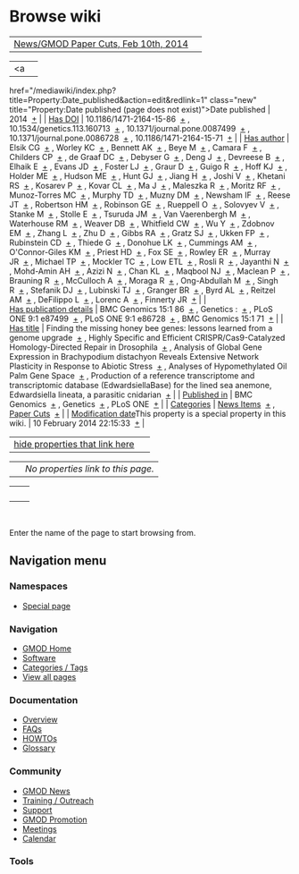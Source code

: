 



<span id="top"></span>




# <span dir="auto">Browse wiki</span>






|  |  |
|----|----|
| [News/GMOD Paper Cuts, Feb 10th, 2014](/wiki/News/GMOD_Paper_Cuts,_Feb_10th,_2014 "News/GMOD Paper Cuts, Feb 10th, 2014") |  |

|  |  |
|----|----|
| <a
href="/mediawiki/index.php?title=Property:Date_published&amp;action=edit&amp;redlink=1"
class="new"
title="Property:Date published (page does not exist)">Date published</a> | <span class="smwb-value">2014  <span class="smwsearch">[+](/wiki/Special%253ASearchByProperty/Date-20published/2014 "Special%253ASearchByProperty/Date-20published/2014")</span></span> |
| <a
href="/mediawiki/index.php?title=Property:Has_DOI&amp;action=edit&amp;redlink=1"
class="new" title="Property:Has DOI (page does not exist)">Has DOI</a> | <span class="smwb-value">10.1186/1471-2164-15-86  <span class="smwsearch">[+](/wiki/Special%253ASearchByProperty/Has-20DOI/10.1186-2F1471-2D2164-2D15-2D86 "Special%253ASearchByProperty/Has-20DOI/10.1186-2F1471-2D2164-2D15-2D86")</span></span> , <span class="smwb-value">10.1534/genetics.113.160713  <span class="smwsearch">[+](/wiki/Special%253ASearchByProperty/Has-20DOI/10.1534-2Fgenetics.113.160713 "Special%253ASearchByProperty/Has-20DOI/10.1534-2Fgenetics.113.160713")</span></span> , <span class="smwb-value">10.1371/journal.pone.0087499  <span class="smwsearch">[+](/wiki/Special%253ASearchByProperty/Has-20DOI/10.1371-2Fjournal.pone.0087499 "Special%253ASearchByProperty/Has-20DOI/10.1371-2Fjournal.pone.0087499")</span></span> , <span class="smwb-value">10.1371/journal.pone.0086728  <span class="smwsearch">[+](/wiki/Special%253ASearchByProperty/Has-20DOI/10.1371-2Fjournal.pone.0086728 "Special%253ASearchByProperty/Has-20DOI/10.1371-2Fjournal.pone.0086728")</span></span> , <span class="smwb-value">10.1186/1471-2164-15-71  <span class="smwsearch">[+](/wiki/Special%253ASearchByProperty/Has-20DOI/10.1186-2F1471-2D2164-2D15-2D71 "Special%253ASearchByProperty/Has-20DOI/10.1186-2F1471-2D2164-2D15-2D71")</span></span> |
| <a
href="/mediawiki/index.php?title=Property:Has_author&amp;action=edit&amp;redlink=1"
class="new"
title="Property:Has author (page does not exist)">Has author</a> | <span class="smwb-value">Elsik CG  <span class="smwsearch">[+](/wiki/Special%253ASearchByProperty/Has-20author/Elsik-20CG "Special%253ASearchByProperty/Has-20author/Elsik-20CG")</span></span> , <span class="smwb-value">Worley KC  <span class="smwsearch">[+](/wiki/Special%253ASearchByProperty/Has-20author/Worley-20KC "Special%253ASearchByProperty/Has-20author/Worley-20KC")</span></span> , <span class="smwb-value">Bennett AK  <span class="smwsearch">[+](/wiki/Special%253ASearchByProperty/Has-20author/Bennett-20AK "Special%253ASearchByProperty/Has-20author/Bennett-20AK")</span></span> , <span class="smwb-value">Beye M  <span class="smwsearch">[+](/wiki/Special%253ASearchByProperty/Has-20author/Beye-20M "Special%253ASearchByProperty/Has-20author/Beye-20M")</span></span> , <span class="smwb-value">Camara F  <span class="smwsearch">[+](/wiki/Special%253ASearchByProperty/Has-20author/Camara-20F "Special%253ASearchByProperty/Has-20author/Camara-20F")</span></span> , <span class="smwb-value">Childers CP  <span class="smwsearch">[+](/wiki/Special%253ASearchByProperty/Has-20author/Childers-20CP "Special%253ASearchByProperty/Has-20author/Childers-20CP")</span></span> , <span class="smwb-value">de Graaf DC  <span class="smwsearch">[+](/wiki/Special%253ASearchByProperty/Has-20author/de-20Graaf-20DC "Special%253ASearchByProperty/Has-20author/de-20Graaf-20DC")</span></span> , <span class="smwb-value">Debyser G  <span class="smwsearch">[+](/wiki/Special%253ASearchByProperty/Has-20author/Debyser-20G "Special%253ASearchByProperty/Has-20author/Debyser-20G")</span></span> , <span class="smwb-value">Deng J  <span class="smwsearch">[+](/wiki/Special%253ASearchByProperty/Has-20author/Deng-20J "Special%253ASearchByProperty/Has-20author/Deng-20J")</span></span> , <span class="smwb-value">Devreese B  <span class="smwsearch">[+](/wiki/Special%253ASearchByProperty/Has-20author/Devreese-20B "Special%253ASearchByProperty/Has-20author/Devreese-20B")</span></span> , <span class="smwb-value">Elhaik E  <span class="smwsearch">[+](/wiki/Special%253ASearchByProperty/Has-20author/Elhaik-20E "Special%253ASearchByProperty/Has-20author/Elhaik-20E")</span></span> , <span class="smwb-value">Evans JD  <span class="smwsearch">[+](/wiki/Special%253ASearchByProperty/Has-20author/Evans-20JD "Special%253ASearchByProperty/Has-20author/Evans-20JD")</span></span> , <span class="smwb-value">Foster LJ  <span class="smwsearch">[+](/wiki/Special%253ASearchByProperty/Has-20author/Foster-20LJ "Special%253ASearchByProperty/Has-20author/Foster-20LJ")</span></span> , <span class="smwb-value">Graur D  <span class="smwsearch">[+](/wiki/Special%253ASearchByProperty/Has-20author/Graur-20D "Special%253ASearchByProperty/Has-20author/Graur-20D")</span></span> , <span class="smwb-value">Guigo R  <span class="smwsearch">[+](/wiki/Special%253ASearchByProperty/Has-20author/Guigo-20R "Special%253ASearchByProperty/Has-20author/Guigo-20R")</span></span> , <span class="smwb-value">Hoff KJ  <span class="smwsearch">[+](/wiki/Special%253ASearchByProperty/Has-20author/Hoff-20KJ "Special%253ASearchByProperty/Has-20author/Hoff-20KJ")</span></span> , <span class="smwb-value">Holder ME  <span class="smwsearch">[+](/wiki/Special%253ASearchByProperty/Has-20author/Holder-20ME "Special%253ASearchByProperty/Has-20author/Holder-20ME")</span></span> , <span class="smwb-value">Hudson ME  <span class="smwsearch">[+](/wiki/Special%253ASearchByProperty/Has-20author/Hudson-20ME "Special%253ASearchByProperty/Has-20author/Hudson-20ME")</span></span> , <span class="smwb-value">Hunt GJ  <span class="smwsearch">[+](/wiki/Special%253ASearchByProperty/Has-20author/Hunt-20GJ "Special%253ASearchByProperty/Has-20author/Hunt-20GJ")</span></span> , <span class="smwb-value">Jiang H  <span class="smwsearch">[+](/wiki/Special%253ASearchByProperty/Has-20author/Jiang-20H "Special%253ASearchByProperty/Has-20author/Jiang-20H")</span></span> , <span class="smwb-value">Joshi V  <span class="smwsearch">[+](/wiki/Special%253ASearchByProperty/Has-20author/Joshi-20V "Special%253ASearchByProperty/Has-20author/Joshi-20V")</span></span> , <span class="smwb-value">Khetani RS  <span class="smwsearch">[+](/wiki/Special%253ASearchByProperty/Has-20author/Khetani-20RS "Special%253ASearchByProperty/Has-20author/Khetani-20RS")</span></span> , <span class="smwb-value">Kosarev P  <span class="smwsearch">[+](/wiki/Special%253ASearchByProperty/Has-20author/Kosarev-20P "Special%253ASearchByProperty/Has-20author/Kosarev-20P")</span></span> , <span class="smwb-value">Kovar CL  <span class="smwsearch">[+](/wiki/Special%253ASearchByProperty/Has-20author/Kovar-20CL "Special%253ASearchByProperty/Has-20author/Kovar-20CL")</span></span> , <span class="smwb-value">Ma J  <span class="smwsearch">[+](/wiki/Special%253ASearchByProperty/Has-20author/Ma-20J "Special%253ASearchByProperty/Has-20author/Ma-20J")</span></span> , <span class="smwb-value">Maleszka R  <span class="smwsearch">[+](/wiki/Special%253ASearchByProperty/Has-20author/Maleszka-20R "Special%253ASearchByProperty/Has-20author/Maleszka-20R")</span></span> , <span class="smwb-value">Moritz RF  <span class="smwsearch">[+](/wiki/Special%253ASearchByProperty/Has-20author/Moritz-20RF "Special%253ASearchByProperty/Has-20author/Moritz-20RF")</span></span> , <span class="smwb-value">Munoz-Torres MC  <span class="smwsearch">[+](/wiki/Special%253ASearchByProperty/Has-20author/Munoz-2DTorres-20MC "Special%253ASearchByProperty/Has-20author/Munoz-2DTorres-20MC")</span></span> , <span class="smwb-value">Murphy TD  <span class="smwsearch">[+](/wiki/Special%253ASearchByProperty/Has-20author/Murphy-20TD "Special%253ASearchByProperty/Has-20author/Murphy-20TD")</span></span> , <span class="smwb-value">Muzny DM  <span class="smwsearch">[+](/wiki/Special%253ASearchByProperty/Has-20author/Muzny-20DM "Special%253ASearchByProperty/Has-20author/Muzny-20DM")</span></span> , <span class="smwb-value">Newsham IF  <span class="smwsearch">[+](/wiki/Special%253ASearchByProperty/Has-20author/Newsham-20IF "Special%253ASearchByProperty/Has-20author/Newsham-20IF")</span></span> , <span class="smwb-value">Reese JT  <span class="smwsearch">[+](/wiki/Special%253ASearchByProperty/Has-20author/Reese-20JT "Special%253ASearchByProperty/Has-20author/Reese-20JT")</span></span> , <span class="smwb-value">Robertson HM  <span class="smwsearch">[+](/wiki/Special%253ASearchByProperty/Has-20author/Robertson-20HM "Special%253ASearchByProperty/Has-20author/Robertson-20HM")</span></span> , <span class="smwb-value">Robinson GE  <span class="smwsearch">[+](/wiki/Special%253ASearchByProperty/Has-20author/Robinson-20GE "Special%253ASearchByProperty/Has-20author/Robinson-20GE")</span></span> , <span class="smwb-value">Rueppell O  <span class="smwsearch">[+](/wiki/Special%253ASearchByProperty/Has-20author/Rueppell-20O "Special%253ASearchByProperty/Has-20author/Rueppell-20O")</span></span> , <span class="smwb-value">Solovyev V  <span class="smwsearch">[+](/wiki/Special%253ASearchByProperty/Has-20author/Solovyev-20V "Special%253ASearchByProperty/Has-20author/Solovyev-20V")</span></span> , <span class="smwb-value">Stanke M  <span class="smwsearch">[+](/wiki/Special%253ASearchByProperty/Has-20author/Stanke-20M "Special%253ASearchByProperty/Has-20author/Stanke-20M")</span></span> , <span class="smwb-value">Stolle E  <span class="smwsearch">[+](/wiki/Special%253ASearchByProperty/Has-20author/Stolle-20E "Special%253ASearchByProperty/Has-20author/Stolle-20E")</span></span> , <span class="smwb-value">Tsuruda JM  <span class="smwsearch">[+](/wiki/Special%253ASearchByProperty/Has-20author/Tsuruda-20JM "Special%253ASearchByProperty/Has-20author/Tsuruda-20JM")</span></span> , <span class="smwb-value">Van Vaerenbergh M  <span class="smwsearch">[+](/wiki/Special%253ASearchByProperty/Has-20author/Van-20Vaerenbergh-20M "Special%253ASearchByProperty/Has-20author/Van-20Vaerenbergh-20M")</span></span> , <span class="smwb-value">Waterhouse RM  <span class="smwsearch">[+](/wiki/Special%253ASearchByProperty/Has-20author/Waterhouse-20RM "Special%253ASearchByProperty/Has-20author/Waterhouse-20RM")</span></span> , <span class="smwb-value">Weaver DB  <span class="smwsearch">[+](/wiki/Special%253ASearchByProperty/Has-20author/Weaver-20DB "Special%253ASearchByProperty/Has-20author/Weaver-20DB")</span></span> , <span class="smwb-value">Whitfield CW  <span class="smwsearch">[+](/wiki/Special%253ASearchByProperty/Has-20author/Whitfield-20CW "Special%253ASearchByProperty/Has-20author/Whitfield-20CW")</span></span> , <span class="smwb-value">Wu Y  <span class="smwsearch">[+](/wiki/Special%253ASearchByProperty/Has-20author/Wu-20Y "Special%253ASearchByProperty/Has-20author/Wu-20Y")</span></span> , <span class="smwb-value">Zdobnov EM  <span class="smwsearch">[+](/wiki/Special%253ASearchByProperty/Has-20author/Zdobnov-20EM "Special%253ASearchByProperty/Has-20author/Zdobnov-20EM")</span></span> , <span class="smwb-value">Zhang L  <span class="smwsearch">[+](/wiki/Special%253ASearchByProperty/Has-20author/Zhang-20L "Special%253ASearchByProperty/Has-20author/Zhang-20L")</span></span> , <span class="smwb-value">Zhu D  <span class="smwsearch">[+](/wiki/Special%253ASearchByProperty/Has-20author/Zhu-20D "Special%253ASearchByProperty/Has-20author/Zhu-20D")</span></span> , <span class="smwb-value">Gibbs RA  <span class="smwsearch">[+](/wiki/Special%253ASearchByProperty/Has-20author/Gibbs-20RA "Special%253ASearchByProperty/Has-20author/Gibbs-20RA")</span></span> , <span class="smwb-value">Gratz SJ  <span class="smwsearch">[+](/wiki/Special%253ASearchByProperty/Has-20author/Gratz-20SJ "Special%253ASearchByProperty/Has-20author/Gratz-20SJ")</span></span> , <span class="smwb-value">Ukken FP  <span class="smwsearch">[+](/wiki/Special%253ASearchByProperty/Has-20author/Ukken-20FP "Special%253ASearchByProperty/Has-20author/Ukken-20FP")</span></span> , <span class="smwb-value">Rubinstein CD  <span class="smwsearch">[+](/wiki/Special%253ASearchByProperty/Has-20author/Rubinstein-20CD "Special%253ASearchByProperty/Has-20author/Rubinstein-20CD")</span></span> , <span class="smwb-value">Thiede G  <span class="smwsearch">[+](/wiki/Special%253ASearchByProperty/Has-20author/Thiede-20G "Special%253ASearchByProperty/Has-20author/Thiede-20G")</span></span> , <span class="smwb-value">Donohue LK  <span class="smwsearch">[+](/wiki/Special%253ASearchByProperty/Has-20author/Donohue-20LK "Special%253ASearchByProperty/Has-20author/Donohue-20LK")</span></span> , <span class="smwb-value">Cummings AM  <span class="smwsearch">[+](/wiki/Special%253ASearchByProperty/Has-20author/Cummings-20AM "Special%253ASearchByProperty/Has-20author/Cummings-20AM")</span></span> , <span class="smwb-value">O'Connor-Giles KM  <span class="smwsearch">[+](/wiki/Special%253ASearchByProperty/Has-20author/O%27Connor-2DGiles-20KM "Special%253ASearchByProperty/Has-20author/O'Connor-2DGiles-20KM")</span></span> , <span class="smwb-value">Priest HD  <span class="smwsearch">[+](/wiki/Special%253ASearchByProperty/Has-20author/Priest-20HD "Special%253ASearchByProperty/Has-20author/Priest-20HD")</span></span> , <span class="smwb-value">Fox SE  <span class="smwsearch">[+](/wiki/Special%253ASearchByProperty/Has-20author/Fox-20SE "Special%253ASearchByProperty/Has-20author/Fox-20SE")</span></span> , <span class="smwb-value">Rowley ER  <span class="smwsearch">[+](/wiki/Special%253ASearchByProperty/Has-20author/Rowley-20ER "Special%253ASearchByProperty/Has-20author/Rowley-20ER")</span></span> , <span class="smwb-value">Murray JR  <span class="smwsearch">[+](/wiki/Special%253ASearchByProperty/Has-20author/Murray-20JR "Special%253ASearchByProperty/Has-20author/Murray-20JR")</span></span> , <span class="smwb-value">Michael TP  <span class="smwsearch">[+](/wiki/Special%253ASearchByProperty/Has-20author/Michael-20TP "Special%253ASearchByProperty/Has-20author/Michael-20TP")</span></span> , <span class="smwb-value">Mockler TC  <span class="smwsearch">[+](/wiki/Special%253ASearchByProperty/Has-20author/Mockler-20TC "Special%253ASearchByProperty/Has-20author/Mockler-20TC")</span></span> , <span class="smwb-value">Low ETL  <span class="smwsearch">[+](/wiki/Special%253ASearchByProperty/Has-20author/Low-20ETL "Special%253ASearchByProperty/Has-20author/Low-20ETL")</span></span> , <span class="smwb-value">Rosli R  <span class="smwsearch">[+](/wiki/Special%253ASearchByProperty/Has-20author/Rosli-20R "Special%253ASearchByProperty/Has-20author/Rosli-20R")</span></span> , <span class="smwb-value">Jayanthi N  <span class="smwsearch">[+](/wiki/Special%253ASearchByProperty/Has-20author/Jayanthi-20N "Special%253ASearchByProperty/Has-20author/Jayanthi-20N")</span></span> , <span class="smwb-value">Mohd-Amin AH  <span class="smwsearch">[+](/wiki/Special%253ASearchByProperty/Has-20author/Mohd-2DAmin-20AH "Special%253ASearchByProperty/Has-20author/Mohd-2DAmin-20AH")</span></span> , <span class="smwb-value">Azizi N  <span class="smwsearch">[+](/wiki/Special%253ASearchByProperty/Has-20author/Azizi-20N "Special%253ASearchByProperty/Has-20author/Azizi-20N")</span></span> , <span class="smwb-value">Chan KL  <span class="smwsearch">[+](/wiki/Special%253ASearchByProperty/Has-20author/Chan-20KL "Special%253ASearchByProperty/Has-20author/Chan-20KL")</span></span> , <span class="smwb-value">Maqbool NJ  <span class="smwsearch">[+](/wiki/Special%253ASearchByProperty/Has-20author/Maqbool-20NJ "Special%253ASearchByProperty/Has-20author/Maqbool-20NJ")</span></span> , <span class="smwb-value">Maclean P  <span class="smwsearch">[+](/wiki/Special%253ASearchByProperty/Has-20author/Maclean-20P "Special%253ASearchByProperty/Has-20author/Maclean-20P")</span></span> , <span class="smwb-value">Brauning R  <span class="smwsearch">[+](/wiki/Special%253ASearchByProperty/Has-20author/Brauning-20R "Special%253ASearchByProperty/Has-20author/Brauning-20R")</span></span> , <span class="smwb-value">McCulloch A  <span class="smwsearch">[+](/wiki/Special%253ASearchByProperty/Has-20author/McCulloch-20A "Special%253ASearchByProperty/Has-20author/McCulloch-20A")</span></span> , <span class="smwb-value">Moraga R  <span class="smwsearch">[+](/wiki/Special%253ASearchByProperty/Has-20author/Moraga-20R "Special%253ASearchByProperty/Has-20author/Moraga-20R")</span></span> , <span class="smwb-value">Ong-Abdullah M  <span class="smwsearch">[+](/wiki/Special%253ASearchByProperty/Has-20author/Ong-2DAbdullah-20M "Special%253ASearchByProperty/Has-20author/Ong-2DAbdullah-20M")</span></span> , <span class="smwb-value">Singh R  <span class="smwsearch">[+](/wiki/Special%253ASearchByProperty/Has-20author/Singh-20R "Special%253ASearchByProperty/Has-20author/Singh-20R")</span></span> , <span class="smwb-value">Stefanik DJ  <span class="smwsearch">[+](/wiki/Special%253ASearchByProperty/Has-20author/Stefanik-20DJ "Special%253ASearchByProperty/Has-20author/Stefanik-20DJ")</span></span> , <span class="smwb-value">Lubinski TJ  <span class="smwsearch">[+](/wiki/Special%253ASearchByProperty/Has-20author/Lubinski-20TJ "Special%253ASearchByProperty/Has-20author/Lubinski-20TJ")</span></span> , <span class="smwb-value">Granger BR  <span class="smwsearch">[+](/wiki/Special%253ASearchByProperty/Has-20author/Granger-20BR "Special%253ASearchByProperty/Has-20author/Granger-20BR")</span></span> , <span class="smwb-value">Byrd AL  <span class="smwsearch">[+](/wiki/Special%253ASearchByProperty/Has-20author/Byrd-20AL "Special%253ASearchByProperty/Has-20author/Byrd-20AL")</span></span> , <span class="smwb-value">Reitzel AM  <span class="smwsearch">[+](/wiki/Special%253ASearchByProperty/Has-20author/Reitzel-20AM "Special%253ASearchByProperty/Has-20author/Reitzel-20AM")</span></span> , <span class="smwb-value">DeFilippo L  <span class="smwsearch">[+](/wiki/Special%253ASearchByProperty/Has-20author/DeFilippo-20L "Special%253ASearchByProperty/Has-20author/DeFilippo-20L")</span></span> , <span class="smwb-value">Lorenc A  <span class="smwsearch">[+](/wiki/Special%253ASearchByProperty/Has-20author/Lorenc-20A "Special%253ASearchByProperty/Has-20author/Lorenc-20A")</span></span> , <span class="smwb-value">Finnerty JR  <span class="smwsearch">[+](/wiki/Special%253ASearchByProperty/Has-20author/Finnerty-20JR "Special%253ASearchByProperty/Has-20author/Finnerty-20JR")</span></span> |
| <a
href="/mediawiki/index.php?title=Property:Has_publication_details&amp;action=edit&amp;redlink=1"
class="new"
title="Property:Has publication details (page does not exist)">Has publication details</a> | <span class="smwb-value">BMC Genomics 15:1 86  <span class="smwsearch">[+](/wiki/Special%253ASearchByProperty/Has-20publication-20details/BMC-20Genomics-2015:1-2086 "Special%253ASearchByProperty/Has-20publication-20details/BMC-20Genomics-2015:1-2086")</span></span> , <span class="smwb-value">Genetics :  <span class="smwsearch">[+](/wiki/Special%253ASearchByProperty/Has-20publication-20details/Genetics-20: "Special%253ASearchByProperty/Has-20publication-20details/Genetics-20:")</span></span> , <span class="smwb-value">PLoS ONE 9:1 e87499  <span class="smwsearch">[+](/wiki/Special%253ASearchByProperty/Has-20publication-20details/PLoS-20ONE-209:1-20e87499 "Special%253ASearchByProperty/Has-20publication-20details/PLoS-20ONE-209:1-20e87499")</span></span> , <span class="smwb-value">PLoS ONE 9:1 e86728  <span class="smwsearch">[+](/wiki/Special%253ASearchByProperty/Has-20publication-20details/PLoS-20ONE-209:1-20e86728 "Special%253ASearchByProperty/Has-20publication-20details/PLoS-20ONE-209:1-20e86728")</span></span> , <span class="smwb-value">BMC Genomics 15:1 71  <span class="smwsearch">[+](/wiki/Special%253ASearchByProperty/Has-20publication-20details/BMC-20Genomics-2015:1-2071 "Special%253ASearchByProperty/Has-20publication-20details/BMC-20Genomics-2015:1-2071")</span></span> |
| [Has title](/wiki/Property%253AHas_title "Property:Has title") | <span class="smwb-value">Finding the missing honey bee genes: lessons learned from a genome upgrade  <span class="smwsearch">[+](/wiki/Special%253ASearchByProperty/Has-20title/Finding-20the-20missing-20honey-20bee-20genes%253A-20lessons-20learned-20from-20a-20genome-20upgrade "Special%253ASearchByProperty/Has-20title/Finding-20the-20missing-20honey-20bee-20genes%253A-20lessons-20learned-20from-20a-20genome-20upgrade")</span></span> , <span class="smwb-value">Highly Specific and Efficient CRISPR/Cas9-Catalyzed Homology-Directed Repair in Drosophila  <span class="smwsearch">[+](/wiki/Special%253ASearchByProperty/Has-20title/Highly-20Specific-20and-20Efficient-20CRISPR-2FCas9-2DCatalyzed-20Homology-2DDirected-20Repair-20in-20Drosophila "Special%253ASearchByProperty/Has-20title/Highly-20Specific-20and-20Efficient-20CRISPR-2FCas9-2DCatalyzed-20Homology-2DDirected-20Repair-20in-20Drosophila")</span></span> , <span class="smwb-value">Analysis of Global Gene Expression in Brachypodium distachyon Reveals Extensive Network Plasticity in Response to Abiotic Stress  <span class="smwsearch">[+](/wiki/Special%253ASearchByProperty/Has-20title/Analysis-20of-20Global-20Gene-20Expression-20in-20Brachypodium-20distachyon-20Reveals-20Extensive-20Network-20Plasticity-20in-20Response-20to-20Abiotic-20Stress "Special%253ASearchByProperty/Has-20title/Analysis-20of-20Global-20Gene-20Expression-20in-20Brachypodium-20distachyon-20Reveals-20Extensive-20Network-20Plasticity-20in-20Response-20to-20Abiotic-20Stress")</span></span> , <span class="smwb-value">Analyses of Hypomethylated Oil Palm Gene Space  <span class="smwsearch">[+](/wiki/Special%253ASearchByProperty/Has-20title/Analyses-20of-20Hypomethylated-20Oil-20Palm-20Gene-20Space "Special%253ASearchByProperty/Has-20title/Analyses-20of-20Hypomethylated-20Oil-20Palm-20Gene-20Space")</span></span> , <span class="smwb-value">Production of a reference transcriptome and transcriptomic database (EdwardsiellaBase) for the lined sea anemone, Edwardsiella lineata, a parasitic cnidarian  <span class="smwsearch">[+](/wiki/Special%253ASearchByProperty/Has-20title/Production-20of-20a-20reference-20transcriptome-20and-20transcriptomic-20database-20(EdwardsiellaBase)-20for-20the-20lined-20sea-20anemone,-20Edwardsiella-20lineata,-20a-20parasitic-20cnidarian "Special%253ASearchByProperty/Has-20title/Production-20of-20a-20reference-20transcriptome-20and-20transcriptomic-20database-20(EdwardsiellaBase)-20for-20the-20lined-20sea-20anemone,-20Edwardsiella-20lineata,-20a-20parasitic-20cnidarian")</span></span> |
| <a
href="/mediawiki/index.php?title=Property:Published_in&amp;action=edit&amp;redlink=1"
class="new"
title="Property:Published in (page does not exist)">Published in</a> | <span class="smwb-value">BMC Genomics  <span class="smwsearch">[+](/wiki/Special%253ASearchByProperty/Published-20in/BMC-20Genomics "Special%253ASearchByProperty/Published-20in/BMC-20Genomics")</span></span> , <span class="smwb-value">Genetics  <span class="smwsearch">[+](/wiki/Special%253ASearchByProperty/Published-20in/Genetics "Special%253ASearchByProperty/Published-20in/Genetics")</span></span> , <span class="smwb-value">PLoS ONE  <span class="smwsearch">[+](/wiki/Special%253ASearchByProperty/Published-20in/PLoS-20ONE "Special%253ASearchByProperty/Published-20in/PLoS-20ONE")</span></span> |
| [Categories](/wiki/Special%253ACategories "Special%253ACategories") | <span class="smwb-value">[News Items](/wiki/Category%253ANews_Items "Category%253ANews Items")  <span class="smwsearch">[+](/wiki/Special%253ASearchByProperty/News-20Items "Special%253ASearchByProperty/News-20Items")</span></span> , <span class="smwb-value">[Paper Cuts](/wiki/Category%253APaper_Cuts "Category%253APaper Cuts")  <span class="smwsearch">[+](/wiki/Special%253ASearchByProperty/Paper-20Cuts "Special%253ASearchByProperty/Paper-20Cuts")</span></span> |
| <span class="smw-highlighter" data-type="1" state="inline" data-title="Property"><span class="smwbuiltin">[Modification date](/wiki/Property:Modification_date "Property:Modification date")</span><span class="smwttcontent">This property is a special property in this wiki.</span></span> | <span class="smwb-value">10 February 2014 22:15:33  <span class="smwsearch">[+](/wiki/Special%253ASearchByProperty/Modification-20date/10-20February-202014-2022:15:33 "Special%253ASearchByProperty/Modification-20date/10-20February-202014-2022:15:33")</span></span> |

<span id="smw_browse_incoming"></span>

|  |  |
|----|----|
| [hide properties that link here](/mediawiki/index.php?title=Special:Browse&offset=0&dir=out&article=News%2FGMOD+Paper+Cuts%2C+Feb+10th%2C+2014)  |  |

|     |                                    |
|-----|------------------------------------|
|     | *No properties link to this page.* |

|     |     |
|-----|-----|
|     |     |

 

Enter the name of the page to start browsing from.  








## Navigation menu



### Namespaces

- <span id="ca-nstab-special">[Special
  page](/wiki/Special%253ABrowse/News-2FGMOD_Paper_Cuts,_Feb_10th,_2014 "This is a special page, you cannot edit the page itself")</span>






### Navigation



- <span id="n-GMOD-Home">[GMOD Home](/wiki/Main_Page)</span>
- <span id="n-Software">[Software](/wiki/GMOD_Components)</span>
- <span id="n-Categories-.2F-Tags">[Categories /
  Tags](/wiki/Categories)</span>
- <span id="n-View-all-pages">[View all
  pages](/wiki/Special:AllPages)</span>




### Documentation



- <span id="n-Overview">[Overview](/wiki/Overview)</span>
- <span id="n-FAQs">[FAQs](/wiki/Category%253AFAQ)</span>
- <span id="n-HOWTOs">[HOWTOs](/wiki/Category%253AHOWTO)</span>
- <span id="n-Glossary">[Glossary](/wiki/Glossary)</span>




### Community



- <span id="n-GMOD-News">[GMOD News](/wiki/GMOD_News)</span>
- <span id="n-Training-.2F-Outreach">[Training /
  Outreach](/wiki/Training_and_Outreach)</span>
- <span id="n-Support">[Support](/wiki/Support)</span>
- <span id="n-GMOD-Promotion">[GMOD
  Promotion](/wiki/GMOD_Promotion)</span>
- <span id="n-Meetings">[Meetings](/wiki/Meetings)</span>
- <span id="n-Calendar">[Calendar](/wiki/Calendar)</span>




### Tools












<!-- -->




